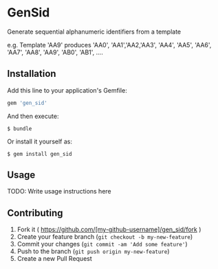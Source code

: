 # GenSid

Generate sequential alphanumeric identifiers from a template

e.g. Template 'AA9' produces 'AA0', 'AA1','AA2,'AA3', 'AA4', 'AA5', 'AA6', 'AA7', 'AA8', 'AA9', 'AB0', 'AB1', ....

## Installation

Add this line to your application's Gemfile:

```ruby
gem 'gen_sid'
```

And then execute:

    $ bundle

Or install it yourself as:

    $ gem install gen_sid

## Usage

TODO: Write usage instructions here

## Contributing

1. Fork it ( https://github.com/[my-github-username]/gen_sid/fork )
2. Create your feature branch (`git checkout -b my-new-feature`)
3. Commit your changes (`git commit -am 'Add some feature'`)
4. Push to the branch (`git push origin my-new-feature`)
5. Create a new Pull Request
